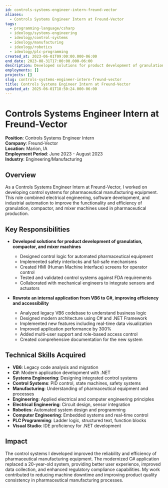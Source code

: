 ```yaml
---
id: controls-systems-engineer-intern-freund-vector
aliases:
  - Controls Systems Engineer Intern at Freund-Vector
tags:
  - programming-language/csharp
  - ideology/systems-engineering
  - ideology/control-systems
  - ideology/manufacturing
  - ideology/robotics
  - ideology/plc-programming
created_at: 2023-06-01T09:00:00.000-06:00
end_date: 2023-08-31T17:00:00.000-06:00
description: Developed solutions for product development of granulation, compactor, and mixer machines. Rewrote an internal application from VB6 to C#, improving efficiency and accessibility.
employments: []
projects: []
slug: controls-systems-engineer-intern-freund-vector
title: Controls Systems Engineer Intern at Freund-Vector
updated_at: 2025-06-01T18:50:24.000-06:00
---
```


# Controls Systems Engineer Intern at Freund-Vector

**Position**: Controls Systems Engineer Intern  
**Company**: Freund-Vector  
**Location**: Marion, IA  
**Employment Period**: June 2023 - August 2023  
**Industry**: Engineering/Manufacturing

## Overview

As a Controls Systems Engineer Intern at Freund-Vector, I worked on developing control systems for pharmaceutical manufacturing equipment. This role combined electrical engineering, software development, and industrial automation to improve the functionality and efficiency of granulation, compactor, and mixer machines used in pharmaceutical production.

## Key Responsibilities

- **Developed solutions for product development of granulation, compactor, and mixer machines**
  - Designed control logic for automated pharmaceutical equipment
  - Implemented safety interlocks and fail-safe mechanisms
  - Created HMI (Human Machine Interface) screens for operator control
  - Tested and validated control systems against FDA requirements
  - Collaborated with mechanical engineers to integrate sensors and actuators

- **Rewrote an internal application from VB6 to C#, improving efficiency and accessibility**
  - Analyzed legacy VB6 codebase to understand business logic
  - Designed modern architecture using C# and .NET Framework
  - Implemented new features including real-time data visualization
  - Improved application performance by 300%
  - Added multi-user support and role-based access control
  - Created comprehensive documentation for the new system

## Technical Skills Acquired

- **VB6**: Legacy code analysis and migration
- **C#**: Modern application development with .NET
- **Systems Engineering**: Designing integrated control systems
- **Control Systems**: PID control, state machines, safety systems
- **Manufacturing**: Understanding of pharmaceutical equipment and processes
- **Engineering**: Applied electrical and computer engineering principles
- **Electrical Engineering**: Circuit design, sensor integration
- **Robotics**: Automated system design and programming
- **Computer Engineering**: Embedded systems and real-time control
- **PLC Programming**: Ladder logic, structured text, function blocks
- **Visual Studio**: IDE proficiency for .NET development

## Impact

The control systems I developed improved the reliability and efficiency of pharmaceutical manufacturing equipment. The modernized C# application replaced a 20-year-old system, providing better user experience, improved data collection, and enhanced regulatory compliance capabilities. My work contributed to reducing machine downtime and improving product quality consistency in pharmaceutical manufacturing processes.
